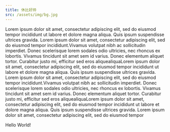 ```yaml
---
title: 休比好帅
src: /assets/img/bg.jpg
---
```


Lorem ipsum dolor sit amet, consectetur adipiscing elit, sed do eiusmod tempor incididunt ut labore et dolore magna aliqua. Quis ipsum suspendisse ultrices gravida. Lorem ipsum dolor sit amet, consectetur adipiscing elit, sed do eiusmod tempor incididunt.Vivamus volutpat nibh ac sollicitudin imperdiet. Donec scelerisque lorem sodales odio ultricies, nec rhoncus ex lobortis. Vivamus tincidunt sit amet sem id varius. Donec elementum aliquet tortor. Curabitur justo mi, efficitur sed eros aliquealiquaLorem ipsum dolor sit amet, consectetur adipiscing elit, sed do eiusmod tempor incididunt ut labore et dolore magna aliqua. Quis ipsum suspendisse ultrices gravida. Lorem ipsum dolor sit amet, consectetur adipiscing elit, sed do eiusmod tempor incididunt.Vivamus volutpat nibh ac sollicitudin imperdiet. Donec scelerisque lorem sodales odio ultricies, nec rhoncus ex lobortis. Vivamus tincidunt sit amet sem id varius. Donec elementum aliquet tortor. Curabitur justo mi, efficitur sed eros aliquealiquaLorem ipsum dolor sit amet, consectetur adipiscing elit, sed do eiusmod tempor incididunt ut labore et dolore magna aliqua. Quis ipsum suspendisse ultrices gravida. Lorem ipsum dolor sit amet, consectetur adipiscing elit, sed do eiusmod tempor 

Hello World!